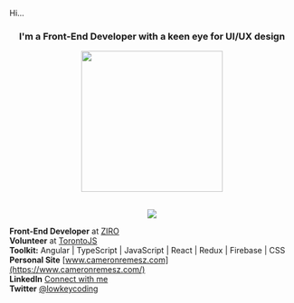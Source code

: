 Hi...

<h3 align="center">I'm a Front-End Developer with a keen eye for UI/UX design</h3>

<div align="center">
   <img src="https://github.com/lowkeycode/lowkeycode/assets/59005164/612034d9-15d4-4572-af61-0b431e474638" width="250px" height="250px"/>
</div>
<br/>

<p align="center">
   <img src="https://skillicons.dev/icons?i=angular,js,ts,react" />
</p>

**Front-End Developer** at [ZIRO](https://github.com/Stack8)<br/>
**Volunteer** at [TorontoJS](https://github.com/torontojs/torontojs.com)<br/>
**Toolkit:**  Angular | TypeScript | JavaScript | React | Redux | Firebase | CSS <br/>
**Personal Site** [www.cameronremesz.com](https://www.cameronremesz.com/)<br/>
**LinkedIn** [Connect with me](https://www.linkedin.com/in/cameron-remesz/)<br/>
**Twitter** [@lowkeycoding](https://twitter.com/lowkeycoding)<br/>
